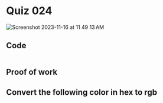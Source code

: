 # Quiz 024
<img width="max" alt="Screenshot 2023-11-16 at 11 49 13 AM" src="https://github.com/hasmhib/unit2-2024/assets/142870448/f9423fee-6a09-4bf8-90ee-7a6167a37422">

## Code

```py

```

## Proof of work

## Convert the following color in hex to rgb
